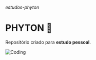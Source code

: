 ###### estudos-phyton

# PHYTON :snake:
Repositório criado para **estudo pessoal**.

![Coding](https://c.tenor.com/M8NOboaCB2MAAAAC/peter-griffin-nails.gif)

